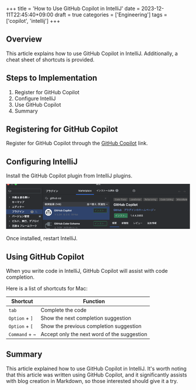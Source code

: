 +++
title = 'How to Use GitHub Copilot in IntelliJ'
date = 2023-12-11T22:45:40+09:00
draft = true
categories = ['Engineering']
tags = ['copilot', 'intellij']
+++

## Overview
This article explains how to use GitHub Copilot in IntelliJ.
Additionally, a cheat sheet of shortcuts is provided.

## Steps to Implementation
1. Register for GitHub Copilot
2. Configure IntelliJ
3. Use GitHub Copilot
4. Summary

## Registering for GitHub Copilot
Register for GitHub Copilot through the [GitHub Copilot](https://copilot.github.com/) link.

## Configuring IntelliJ
Install the GitHub Copilot plugin from IntelliJ plugins.

![GitHub Copilot plugin](img-005-001.png)

Once installed, restart IntelliJ.

## Using GitHub Copilot
When you write code in IntelliJ, GitHub Copilot will assist with code completion.

Here is a list of shortcuts for Mac:

| Shortcut | Function                       |
|----------|--------------------------------|
| `tab`    | Complete the code              |
| `Option` + `]` | Show the next completion suggestion |
| `Option` + `[` | Show the previous completion suggestion |
| `Command` + `→` | Accept only the next word of the suggestion |

## Summary
This article explained how to use GitHub Copilot in IntelliJ.
It's worth noting that this article was written using GitHub Copilot, and it significantly assists with blog creation in Markdown, so those interested should give it a try.